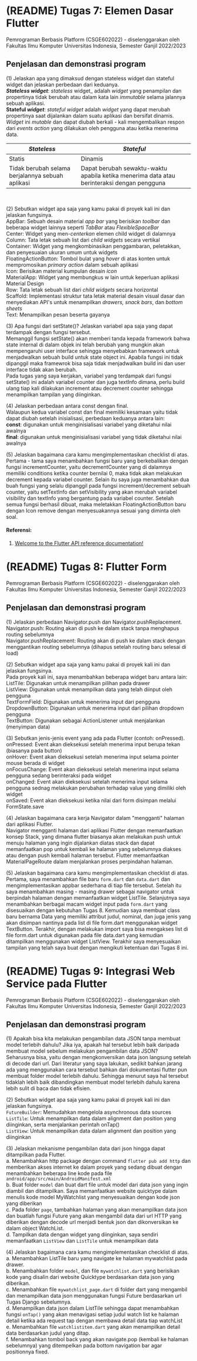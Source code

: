# (README) Tugas 7: Elemen Dasar Flutter

Pemrograman Berbasis Platform (CSGE602022) - diselenggarakan oleh Fakultas Ilmu Komputer Universitas Indonesia, Semester Ganjil 2022/2023

## Penjelasan dan demonstrasi program
(1) Jelaskan apa yang dimaksud dengan stateless widget dan stateful widget dan jelaskan perbedaan dari keduanya. <br>
**_Stateless_ _widget_**: _stateless_ widget_ adalah _widget_ yang penampilan dan propertinya tidak berubah atau dalam kata lain _immutable_ selama jalannya sebuah aplikasi. <br>
**Stateful _widget_**: _stateful_ _widget_ adalah _widget_ yang dapat merubah propertinya saat dijalankan dalam suatu aplikasi dan bersifat dinamis. _Widget_ ini _mutable_ dan dapat diubah berkali - kali mengembalikan respon dari _events_ _action_ yang dilakukan oleh pengguna atau ketika menerima data. <br>

|  _Stateless_  |   _Stateful_  |
| ------------- | ------------- |
| Statis  | Dinamis  |
| Tidak berubah selama berjalannya sebuah aplikasi  | Dapat berubah sewaktu-waktu apabila ketika menerima data atau berinteraksi dengan pengguna  | 
<br>
 
(2) Sebutkan widget apa saja yang kamu pakai di proyek kali ini dan jelaskan fungsinya. <br>
AppBar: Sebuah desain material _app bar_ yang berisikan _toolbar_ dan beberapa widget lainnya seperti _TabBar_ atau _FlexibleSpaceBar_ <br>
Center: Widget yang men-_centerkan_ elemen child widget di dalamnya <br>
Column: Tata letak sebuah list dari _child widgets_ secara vertikal <br>
Container: Widget yang mengkombinasikan penggambaran, peletakkan, dan penyesuaian ukuran umum untuk widgets <br>
FloatingActionButton: Tombol bulat yang _hover_ di atas konten untuk mempromosikan _primary action_ dalam sebuah aplikasi <br>
Icon: Berisikan material kumpulan desain _icon_ <br>
MaterialApp: Widget yang membungkus w lain untuk keperluan aplikasi Material Design <br>
Row: Tata letak sebuah list dari _child widgets_ secara horizontal <br>
Scaffold: Implementasi struktur tata letak material desain visual dasar dan menyediakan API's untuk menampilkan _drawers, snack bars_, dan _bottom sheets_ <br>
Text: Menampilkan pesan beserta gayanya <br>

(3) Apa fungsi dari setState()? Jelaskan variabel apa saja yang dapat terdampak dengan fungsi tersebut. <br>
Memanggil fungsi setState() akan memberi tanda kepada framework bahwa state internal di dalam objek ini telah berubah yang mungkin akan mempengaruhi user interface sehingga menyebabkan framework untuk menjadwalkan sebuah build untuk state object ini. Apabila fungsi ini tidak dipanggil maka framewrok bisa saja tidak menjadwalkan build ini dan user interface tidak akan berubah. <br>
Pada tugas yang saya kerjakan, variabel yang terdampak dari fungsi setState() ini adalah variabel counter dan juga textInfo dimana, perlu build ulang tiap kali dilakukan increment atau decrement counter sehingga menampilkan tampilan yang diinginkan. <br>

(4) Jelaskan perbedaan antara const dengan final. <br>
Walaupun kedua variabel const dan final memiliki kesamaan yaitu tidak dapat diubah setelah inisialisasi, perbedaan keduanya antara lain: <br>
**const**: digunakan untuk menginisialisasi variabel yang diketahui nilai awalnya <br>
**final**: digunakan untuk menginisialisasi variabel yang tidak diketahui nilai awalnya <br>

(5) Jelaskan bagaimana cara kamu mengimplementasikan checklist di atas. <br>
Pertama - tama saya menambahkan fungsi baru yang berkebalikan dengan fungsi incrementCounter, yaitu decrementCounter yang di dalamnya memiliki conditions ketika counter bernilai 0, maka tidak akan melakukan decrement kepada variabel counter. Selain itu saya juga menambahkan dua buah fungsi yang selalu dipanggil pada fungsi increment/decrement sebuah counter, yaitu setTextInfo dan setVisibility yang akan merubah variabel visibility dan textInfo yang bergantung pada variabel counter. Setelah semua fungsi berhasil dibuat, maka meletakkan FloatingActionButton baru dengan Icon remove dengan menyesuakannya sesuai yang diminta oleh soal. <br>

#### Referensi: <br>
1. [Welcome to the Flutter API reference documentation!](https://api.flutter.dev/index.html)

# (README) Tugas 8: Flutter Form

Pemrograman Berbasis Platform (CSGE602022) - diselenggarakan oleh Fakultas Ilmu Komputer Universitas Indonesia, Semester Ganjil 2022/2023

## Penjelasan dan demonstrasi program
(1) Jelaskan perbedaan Navigator.push dan Navigator.pushReplacement. <br>
Navigator.push: Routing akan di push ke dalam stack tanpa menghapus routing sebelumnya <br>
Navigator.pushReplacement: Routing akan di push ke dalam stack dengan menggantikan routing sebelumnya (dihapus setelah routing baru selesai di load) <br>

(2) Sebutkan widget apa saja yang kamu pakai di proyek kali ini dan jelaskan fungsinya. <br>
Pada proyek kali ini, saya menambahkan beberapa widget baru antara lain: <br>
ListTile: Digunakan untuk menampilkan pilihan pada drawer <br>
ListView: Digunakan untuk menampilkan data yang telah diinput oleh pengguna <br>
TextFormField: Digunakan untuk menerima input dari pengguna <br>
DropdownButton: Digunakan untuk menerima input dari pilihan dropdown pengguna <br>
TextButton: Digunakan sebagai ActionListener untuk menjalankan (menyimpan data) <br>

(3) Sebutkan jenis-jenis event yang ada pada Flutter (contoh: onPressed). <br>
onPressed: Event akan dieksekusi setelah menerima input berupa tekan (biasanya pada button) <br>
onHover: Event akan dieksekusi setelah menerima input selama pointer mouse berada di widget <br>
onFocusChange: Event akan dieksekusi setelah menerima input selama pengguna sedang berinteraksi pada widget <br>
onChanged: Event akan dieksekusi setelah menerima input selama pengguna sednag melakukan perubahan terhadap value yang dimiliki oleh widget <br>
onSaved: Event akan dieksekusi ketika nilai dari form disimpan melalui FormState.save <br>

(4) Jelaskan bagaimana cara kerja Navigator dalam "mengganti" halaman dari aplikasi Flutter. <br>
Navigator mengganti halaman dari aplikasi Flutter dengan memanfaatkan konsep Stack, yang dimana flutter biasanya akan melakukan push untuk menuju halaman yang ingin dijalankan diatas stack dan dapat memanfaatkan pop untuk kembali ke halaman yang sebelumnya diakses atau dengan push kembali halaman tersebut. Flutter memanfaatkan MaterialPageRoute dalam menjalankan proses perpindahan halaman. <br>

(5) Jelaskan bagaimana cara kamu mengimplementasikan checklist di atas. <br>
Pertama, saya menambahkan file baru ```form.dart``` dan ```data.dart``` dan mengimplementasikan appbar sederhana di tiap file tersebut. Setelah itu saya menambahkan masing - masing drawer sebagai navigator untuk berpindah halaman dengan memanfaatkan widget ListTile. Selanjutnya saya menambahkan berbagai macam widget input pada ```form.dart``` yang disesuaikan dengan kebutuhan Tugas 8. Kemudian saya membuat class baru bernama Data yang memiliki attribut judul, nominal, dan juga jenis yang akan disimpan nantinya pada list di file form.dart menggunakan widget TextButton. Terakhir, dengan melakukan import saya bisa mengakses list di file form.dart untuk digunakan pada file data.dart yang kemudian ditampilkan menggunakan widget ListView. Terakhir saya menyesuaikan tampilan yang telah saya buat dengan mengikuti ketentuan dari Tugas 8 ini. <br>

# (README) Tugas 9: Integrasi Web Service pada Flutter

Pemrograman Berbasis Platform (CSGE602022) - diselenggarakan oleh Fakultas Ilmu Komputer Universitas Indonesia, Semester Ganjil 2022/2023

## Penjelasan dan demonstrasi program
(1) Apakah bisa kita melakukan pengambilan data JSON tanpa membuat model terlebih dahulu? Jika iya, apakah hal tersebut lebih baik daripada membuat model sebelum melakukan pengambilan data JSON? <br>
Seharusnya bisa, yaitu dengan mengkonversikan data json langsung setelah di decode dari url. Dari literatur yang saya lakukan, sedikit bahkan jarang ada yang menggunakan cara tersebut bahkan dari dokumentasi flutter pun membuat folder model terlebih dahulu. Sehingga menurut saya hal tersebut tidaklah lebih baik dibandingkan membuat model terlebih dahulu karena lebih sulit di baca dan tidak efisien. <br>

(2) Sebutkan widget apa saja yang kamu pakai di proyek kali ini dan jelaskan fungsinya. <br>
```FutureBuilder```: Memudahkan mengelola asynchronous data sources <br>
```ListTile```: Untuk menampilkan data dalam alignment dan position yang diinginkan, serta menjalankan perintah onTap() <br>
```ListView```: Untuk menampilkan data dalam alignment dan position yang diinginkan <br>

(3) Jelaskan mekanisme pengambilan data dari json hingga dapat ditampilkan pada Flutter. <br> 
a. Menambahkan http package dengan command ```flutter pub add http``` dan memberikan akses internet ke dalam proyek yang sedang dibuat dengan menambahkan beberapa line kode pada file ```android/app/src/main/AndroidManifest.xml``` <br>
b. Buat folder ```model``` dan buat dart file untuk model dari data json yang ingin diambil dan ditampilkan. Saya memanfaatkan website quicktype dalam menulis kode model MyWatchlist yang menyesuaikan dengan kode json yang diberikan <br>
c. Pada folder ```page```, tambahkan halaman yang akan menampilkan data json dan buatlah fungsi Future yang akan mengambil data dari url HTTP yang diberikan dengan decode url menjadi bentuk json dan dikonversikan ke dalam object WatchList. <br>
d. Tampilkan data dengan widget yang diinginkan, saya sendiri memanfaatkan ```ListView``` dan ```ListTile``` untuk menampilkan data <br>

(4) Jelaskan bagaimana cara kamu mengimplementasikan checklist di atas. <br>
a. Menambahkan ListTile baru yang navigate ke halaman mywatchlist pada drawer. <br>
b. Menambahkan folder ```model```, dan file ```mywatchlist.dart``` yang berisikan kode yang disalin dari website Quicktype berdasarkan data json yang diberikan. <br>
c. Menambahkan file ```mywatchlist_page.dart``` di folder dart yang mengambil dan menampilkan data json menggunakan fungsi Future berdasarkan url Tugas Django sebelumnya. <br>
d. Menampilkan data json dalam ListTile sehingga dapat menambahkan fungsi ```onTap()``` yang akan menavigasi setiap judul watch list ke halaman detail ketika ada request tap dengan membawa detail data tiap watchList <br>
e. Menambahkan file ```watchlistitem.dart``` yang akan menampilkan detail data berdasarkan judul yang ditap. <br>
f. Menambahkan tombol back yang akan navigate.pop (kembali ke halaman sebelumnya) yang ditempelkan pada bottom navigation bar agar positionnya fixed. <br>
